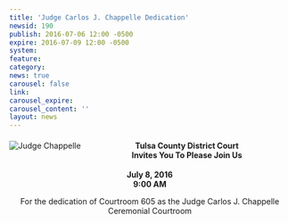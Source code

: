 ```yaml
---
title: 'Judge Carlos J. Chappelle Dedication'
newsid: 190
publish: 2016-07-06 12:00 -0500
expire: 2016-07-09 12:00 -0500
system: 
feature: 
category: 
news: true
carousel: false
link: 
carousel_expire: 
carousel_content: ''
layout: news
---
```

<div style="text-align: center;">
<p style="float: left; margin: 0 5px 5px 0; max-width: 500px;"><img src="http://www.oscn.net/images/judges/CarlosChappelle.jpg" alt="Judge Chappelle"></p>
<h4>Tulsa County District Court <br>Invites You To Please Join Us</h4>
<p><b>July 8, 2016<br>
9:00 AM</b></p>
<p>For the dedication of Courtroom 605 as the Judge Carlos J. Chappelle Ceremonial Courtroom</p>
</div>
